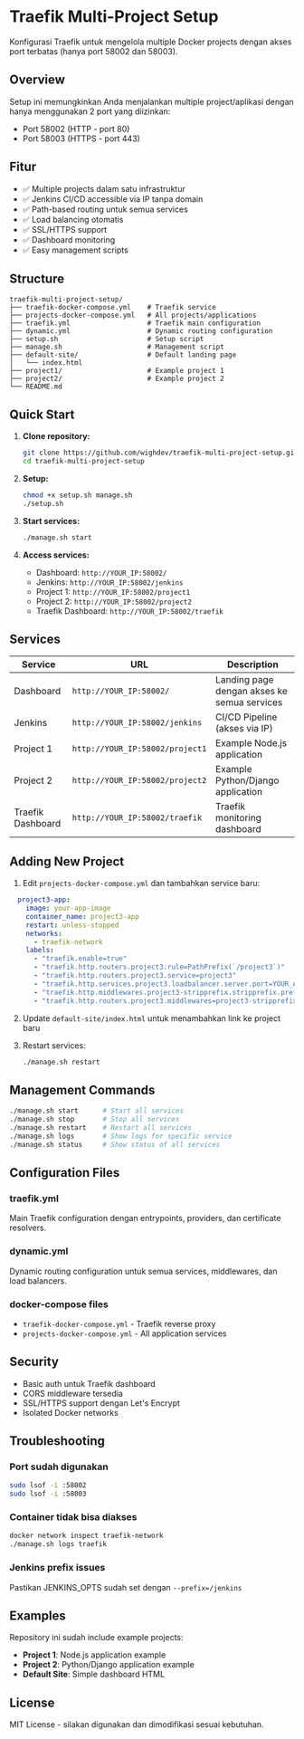 # Traefik Multi-Project Setup

Konfigurasi Traefik untuk mengelola multiple Docker projects dengan akses port terbatas (hanya port 58002 dan 58003).

## Overview

Setup ini memungkinkan Anda menjalankan multiple project/aplikasi dengan hanya menggunakan 2 port yang diizinkan:
- Port 58002 (HTTP - port 80)
- Port 58003 (HTTPS - port 443)

## Fitur

- ✅ Multiple projects dalam satu infrastruktur
- ✅ Jenkins CI/CD accessible via IP tanpa domain
- ✅ Path-based routing untuk semua services
- ✅ Load balancing otomatis
- ✅ SSL/HTTPS support
- ✅ Dashboard monitoring
- ✅ Easy management scripts

## Structure

```
traefik-multi-project-setup/
├── traefik-docker-compose.yml    # Traefik service
├── projects-docker-compose.yml   # All projects/applications
├── traefik.yml                   # Traefik main configuration
├── dynamic.yml                   # Dynamic routing configuration
├── setup.sh                      # Setup script
├── manage.sh                     # Management script
├── default-site/                 # Default landing page
│   └── index.html
├── project1/                     # Example project 1
├── project2/                     # Example project 2
└── README.md
```

## Quick Start

1. **Clone repository:**
   ```bash
   git clone https://github.com/wighdev/traefik-multi-project-setup.git
   cd traefik-multi-project-setup
   ```

2. **Setup:**
   ```bash
   chmod +x setup.sh manage.sh
   ./setup.sh
   ```

3. **Start services:**
   ```bash
   ./manage.sh start
   ```

4. **Access services:**
   - Dashboard: `http://YOUR_IP:58002/`
   - Jenkins: `http://YOUR_IP:58002/jenkins`
   - Project 1: `http://YOUR_IP:58002/project1`
   - Project 2: `http://YOUR_IP:58002/project2`
   - Traefik Dashboard: `http://YOUR_IP:58002/traefik`

## Services

| Service | URL | Description |
|---------|-----|-------------|
| Dashboard | `http://YOUR_IP:58002/` | Landing page dengan akses ke semua services |
| Jenkins | `http://YOUR_IP:58002/jenkins` | CI/CD Pipeline (akses via IP) |
| Project 1 | `http://YOUR_IP:58002/project1` | Example Node.js application |
| Project 2 | `http://YOUR_IP:58002/project2` | Example Python/Django application |
| Traefik Dashboard | `http://YOUR_IP:58002/traefik` | Traefik monitoring dashboard |

## Adding New Project

1. Edit `projects-docker-compose.yml` dan tambahkan service baru:

```yaml
  project3-app:
    image: your-app-image
    container_name: project3-app
    restart: unless-stopped
    networks:
      - traefik-network
    labels:
      - "traefik.enable=true"
      - "traefik.http.routers.project3.rule=PathPrefix(`/project3`)"
      - "traefik.http.routers.project3.service=project3"
      - "traefik.http.services.project3.loadbalancer.server.port=YOUR_APP_PORT"
      - "traefik.http.middlewares.project3-stripprefix.stripprefix.prefixes=/project3"
      - "traefik.http.routers.project3.middlewares=project3-stripprefix"
```

2. Update `default-site/index.html` untuk menambahkan link ke project baru

3. Restart services:
   ```bash
   ./manage.sh restart
   ```

## Management Commands

```bash
./manage.sh start      # Start all services
./manage.sh stop       # Stop all services  
./manage.sh restart    # Restart all services
./manage.sh logs       # Show logs for specific service
./manage.sh status     # Show status of all services
```

## Configuration Files

### traefik.yml
Main Traefik configuration dengan entrypoints, providers, dan certificate resolvers.

### dynamic.yml  
Dynamic routing configuration untuk semua services, middlewares, dan load balancers.

### docker-compose files
- `traefik-docker-compose.yml` - Traefik reverse proxy
- `projects-docker-compose.yml` - All application services

## Security

- Basic auth untuk Traefik dashboard
- CORS middleware tersedia
- SSL/HTTPS support dengan Let's Encrypt
- Isolated Docker networks

## Troubleshooting

### Port sudah digunakan
```bash
sudo lsof -i :58002
sudo lsof -i :58003
```

### Container tidak bisa diakses
```bash
docker network inspect traefik-network
./manage.sh logs traefik
```

### Jenkins prefix issues
Pastikan JENKINS_OPTS sudah set dengan `--prefix=/jenkins`

## Examples

Repository ini sudah include example projects:
- **Project 1**: Node.js application example
- **Project 2**: Python/Django application example  
- **Default Site**: Simple dashboard HTML

## License

MIT License - silakan digunakan dan dimodifikasi sesuai kebutuhan.